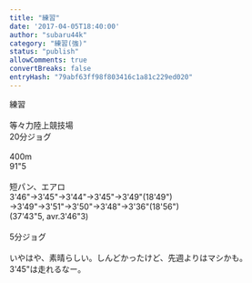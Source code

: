 ```yaml
---
title: "練習"
date: '2017-04-05T18:40:00'
author: "subaru44k"
category: "練習(強)"
status: "publish"
allowComments: true
convertBreaks: false
entryHash: "79abf63ff98f803416c1a81c229ed020"
---
```

練習<br>
<br>
等々力陸上競技場<br>
20分ジョグ<br>
<br>
400m<br>
91"5<br>
<br>
短パン、エアロ<br>
3'46"→3'45"→3'44"→3'45"→3'49"(18'49")<br>
→3'49"→3'51"→3'50"→3'48"→3'36"(18'56")<br>
(37'43"5, avr.3'46"3)<br>
<br>
5分ジョグ<br>
<br>
いやはや、素晴らしい。しんどかったけど、先週よりはマシかも。<br>
3'45"は走れるなー。
